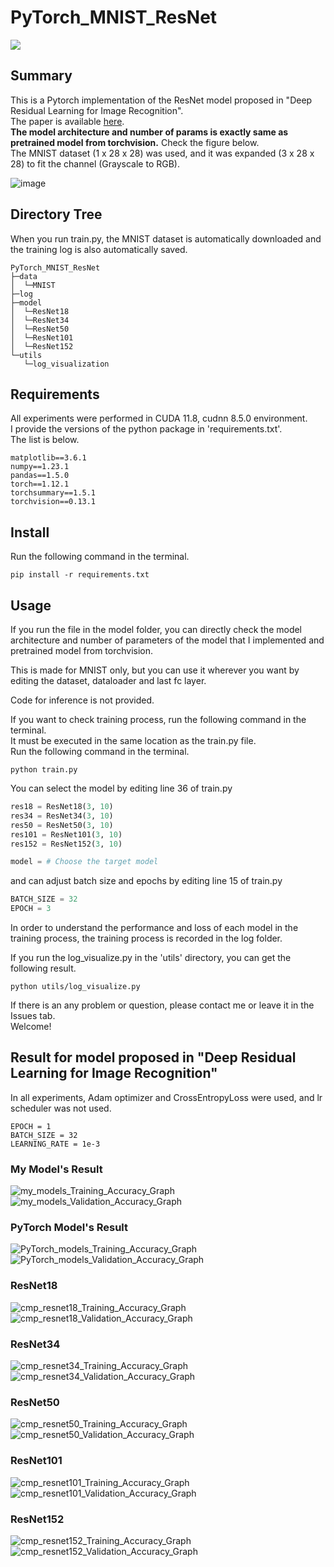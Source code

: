 # PyTorch_MNIST_ResNet
<img src="https://img.shields.io/badge/license-MIT-green">   

## Summary
This is a Pytorch implementation of the ResNet model proposed in "Deep Residual Learning for Image Recognition".   
The paper is available [here](https://arxiv.org/abs/1512.03385).   
**The model architecture and number of params is exactly same as pretrained model from torchvision.**
Check the figure below.    
The MNIST dataset (1 x 28 x 28) was used, and it was expanded (3 x 28 x 28) to fit the channel (Grayscale to RGB).

![image](https://user-images.githubusercontent.com/59161083/196022855-d0011bcb-e93e-4f41-aea8-67a4ff8617c2.png)


## Directory Tree
When you run train.py, the MNIST dataset is automatically downloaded and the training log is also automatically saved.

```
PyTorch_MNIST_ResNet
├─data
│  └─MNIST
├─log
├─model
│  └─ResNet18
│  └─ResNet34
│  └─ResNet50
│  └─ResNet101
│  └─ResNet152
└─utils
   └─log_visualization
```

## Requirements
All experiments were performed in CUDA 11.8, cudnn 8.5.0 environment.   
I provide the versions of the python package in 'requirements.txt'.   
The list is below.   
```
matplotlib==3.6.1
numpy==1.23.1
pandas==1.5.0
torch==1.12.1
torchsummary==1.5.1
torchvision==0.13.1
```


## Install
Run the following command in the terminal.
```
pip install -r requirements.txt
```

## Usage
If you run the file in the model folder, you can directly check the model architecture and number of parameters of the model that I implemented and pretrained model from torchvision.

This is made for MNIST only, but you can use it wherever you want by editing the dataset, dataloader and last fc layer.

Code for inference is not provided.

If you want to check training process, run the following command in the terminal.   
It must be executed in the same location as the train.py file.   
Run the following command in the terminal.   
```
python train.py
```

You can select the model by editing line 36 of train.py

```python
res18 = ResNet18(3, 10)
res34 = ResNet34(3, 10)
res50 = ResNet50(3, 10)
res101 = ResNet101(3, 10)
res152 = ResNet152(3, 10)

model = # Choose the target model
```

and can adjust batch size and epochs by editing line 15 of train.py

```python
BATCH_SIZE = 32
EPOCH = 3
```

In order to understand the performance and loss of each model in the training process, the training process is recorded in the log folder.

If you run the log_visualize.py in the 'utils' directory, you can get the following result.
```
python utils/log_visualize.py 
```

If there is an any problem or question, please contact me or leave it in the Issues tab.    
Welcome!   

## Result for model proposed in "Deep Residual Learning for Image Recognition"
In all experiments, Adam optimizer and CrossEntropyLoss were used, and lr scheduler was not used.

```
EPOCH = 1
BATCH_SIZE = 32
LEARNING_RATE = 1e-3
```

### My Model's Result
![my_models_Training_Accuracy_Graph](https://user-images.githubusercontent.com/59161083/196202584-6d339a4b-de41-4e40-93ad-975490c15c40.png)
![my_models_Validation_Accuracy_Graph](https://user-images.githubusercontent.com/59161083/196200039-9d354cb6-c0a4-447a-9476-c5c26eb3c0b1.png)

### PyTorch Model's Result
![PyTorch_models_Training_Accuracy_Graph](https://user-images.githubusercontent.com/59161083/196200044-6a0a06e9-12dd-4c36-9f8d-506d6e8d0887.png)
![PyTorch_models_Validation_Accuracy_Graph](https://user-images.githubusercontent.com/59161083/196200048-3c151003-7271-4e72-9fd3-1c2c307852be.png)

### ResNet18
![cmp_resnet18_Training_Accuracy_Graph](https://user-images.githubusercontent.com/59161083/196200228-b58124e2-f3c9-4dfc-8f95-c0a1b481b029.png)
![cmp_resnet18_Validation_Accuracy_Graph](https://user-images.githubusercontent.com/59161083/196200233-65c564da-df7c-4813-8b1a-74deb540c4bc.png)

### ResNet34
![cmp_resnet34_Training_Accuracy_Graph](https://user-images.githubusercontent.com/59161083/196200271-453a6ce2-e619-473f-9461-e791c0419265.png)
![cmp_resnet34_Validation_Accuracy_Graph](https://user-images.githubusercontent.com/59161083/196200274-de9d3c01-37ff-47bc-864d-bb2507d9bfdc.png)

### ResNet50
![cmp_resnet50_Training_Accuracy_Graph](https://user-images.githubusercontent.com/59161083/196200337-2613eae7-48e1-4dd1-84fb-181e4f7bd36b.png)
![cmp_resnet50_Validation_Accuracy_Graph](https://user-images.githubusercontent.com/59161083/196200345-5a9da7b3-7c18-40a8-9171-5cf467a41d49.png)

### ResNet101
![cmp_resnet101_Training_Accuracy_Graph](https://user-images.githubusercontent.com/59161083/196200533-6253d38b-2dc0-49d2-9f81-5f183eea7a95.png)
![cmp_resnet101_Validation_Accuracy_Graph](https://user-images.githubusercontent.com/59161083/196200540-98839f9a-cc9f-47eb-af25-7b6b216deea1.png)

### ResNet152
![cmp_resnet152_Training_Accuracy_Graph](https://user-images.githubusercontent.com/59161083/196200592-94ac0bcc-6080-4fa5-a24a-059d31454af4.png)
![cmp_resnet152_Validation_Accuracy_Graph](https://user-images.githubusercontent.com/59161083/196200601-572661d7-addd-41c1-8385-2bb69f58533c.png)
